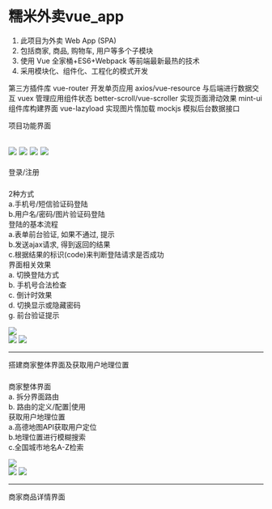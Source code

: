 糯米外卖vue_app
===
1) 此项目为外卖 Web App (SPA)
2) 包括商家, 商品, 购物车, 用户等多个子模块
3) 使用 Vue 全家桶+ES6+Webpack 等前端最新最热的技术
4) 采用模块化、组件化、工程化的模式开发

第三方插件库
 vue-router 开发单页应用
 axios/vue-resource 与后端进行数据交互
 vuex 管理应用组件状态
 better-scroll/vue-scroller 实现页面滑动效果
 mint-ui 组件库构建界面
 vue-lazyload 实现图片惰加载
 mockjs 模拟后台数据接口

项目功能界面
###
![](https://github.com/williamGIG/williamGIG.github.io/blob/master/rumi_vue/imgs/home_one.png)
![](https://github.com/williamGIG/williamGIG.github.io/blob/master/rumi_vue/imgs/home_two.png)
![](https://github.com/williamGIG/williamGIG.github.io/blob/master/rumi_vue/imgs/home_three.png)
![](https://github.com/williamGIG/williamGIG.github.io/blob/master/rumi_vue/imgs/home_four.png)<br/>
---
登录/注册
###

2种方式<br/>
a.手机号/短信验证码登陆<br/>
b.用户名/密码/图片验证码登陆<br/>
登陆的基本流程<br/>
       a.表单前台验证, 如果不通过, 提示<br/>
       b.发送ajax请求, 得到返回的结果<br/>
       c.根据结果的标识(code)来判断登陆请求是否成功<br/>
界面相关效果<br/>
    a. 切换登陆方式<br/>
    b. 手机号合法检查<br/>
    c. 倒计时效果<br/>
    d. 切换显示或隐藏密码<br/>
    g. 前台验证提示<br/>

  ![](https://github.com/williamGIG/williamGIG.github.io/blob/master/rumi_vue/imgs/gif_one.gif)<br/>
  ![](https://github.com/williamGIG/williamGIG.github.io/blob/master/rumi_vue/imgs/png_one.png)
  ![](https://github.com/williamGIG/williamGIG.github.io/blob/master/rumi_vue/imgs/png_two.png)<br/>

---

搭建商家整体界面及获取用户地理位置
###

商家整体界面<br/>
  a. 拆分界面路由<br/>
  b. 路由的定义/配置|使用<br/>
 获取用户地理位置<br/>
  a.高德地图API获取用户定位<br/>
  b.地理位置进行模糊搜索<br/>
  c.全国城市地名A-Z检索<br/>
  
  ![](https://github.com/williamGIG/williamGIG.github.io/blob/master/rumi_vue/imgs/gif_two.gif)<br/>
  ![](https://github.com/williamGIG/williamGIG.github.io/blob/master/rumi_vue/imgs/png_four.png)
  ![](https://github.com/williamGIG/williamGIG.github.io/blob/master/rumi_vue/imgs/png_five.png)<br/>
  
  

---

商家商品详情界面
###


